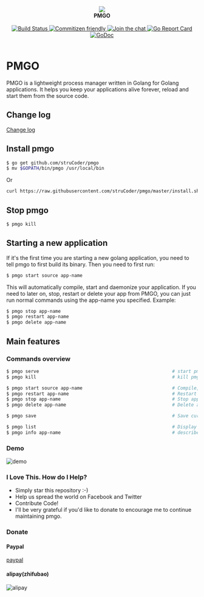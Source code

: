 <div align="center">
<a>
   <img src="http://7xjbiz.com1.z0.glb.clouddn.com/github/socJAdzByYtu5maI">
</a>
<br/>
<b>PMGO</b>
<br/><br/>
<a href="https://circleci.com/gh/struCoder/pmgo">
<img src="https://circleci.com/gh/struCoder/pmgo.svg?&style=shield&circle-token=0fa8ccfc85928edc54a0d7d848cbc784e31813ff" alt="Build Status">
</a>

<a href="http://commitizen.github.io/cz-cli">
  <img src="https://img.shields.io/badge/commitizen-friendly-brightgreen.svg" alt="Commitizen friendly" />
</a>

<a href="https://gitter.im/getpmgo/Lobby?utm_source=badge&utm_medium=badge&utm_campaign=pr-badge&utm_content=badge">
  <img src="https://badges.gitter.im/getpmgo/Lobby.svg" alt="Join the chat" />
</a>

<a href="https://goreportcard.com/report/github.com/struCoder/pmgo">
  <img src="https://goreportcard.com/badge/github.com/struCoder/pmgo" alt="Go Report Card" />
</a>

<a href="https://godoc.org/github.com/struCoder/pmgo">
  <img src="https://godoc.org/github.com/struCoder/pmgo?status.svg" alt="GoDoc" />
</a>
<br/><br/>
</div>


# PMGO 
PMGO is a lightweight process manager written in Golang for Golang applications. It helps you keep your applications alive forever, reload and start them from the source code.



## Change log

[Change log](./changelog.md)


## Install pmgo

```bash
$ go get github.com/struCoder/pmgo
$ mv $GOPATH/bin/pmgo /usr/local/bin
```

Or
```bash
curl https://raw.githubusercontent.com/struCoder/pmgo/master/install.sh | sh
```

## Stop pmgo

```bash
$ pmgo kill
```

## Starting a new application
If it's the first time you are starting a new golang application, you need to tell pmgo to first build its binary. Then you need to first run:
```bash
$ pmgo start source app-name
```

This will automatically compile, start and daemonize your application. If you need to later on, stop, restart or delete your app from PMGO, you can just run normal commands using the app-name you specified. Example:
```bash
$ pmgo stop app-name
$ pmgo restart app-name
$ pmgo delete app-name
```

## Main features

### Commands overview

```bash
$ pmgo serve                                                 # start pmgo daemon process
$ pmgo kill                                                  # kill pmgo daemon process

$ pmgo start source app-name                                 # Compile, start, daemonize and auto  restart application.
$ pmgo restart app-name                                      # Restart a previously saved process
$ pmgo stop app-name                                         # Stop application.
$ pmgo delete app-name                                       # Delete application forever.

$ pmgo save                                                  # Save current process list

$ pmgo list                                                  # Display status for each app.
$ pmgo info app-name                                         # describe importance parameters of a process name
```

### Demo
![demo](http://7xjbiz.com1.z0.glb.clouddn.com/github/QFtkaK0zJwoRXOko)

### I Love This. How do I Help?

- Simply star this repository :-)
- Help us spread the world on Facebook and Twitter
- Contribute Code!
- I'll be very grateful if you'd like to donate to encourage me to continue maintaining pmgo.

### Donate

#### Paypal
[paypal](https://www.paypal.me/strucoder)

#### alipay(zhifubao)
![alipay](http://7xjbiz.com1.z0.glb.clouddn.com/me/CmNDkpK6xeOuhqXD)
